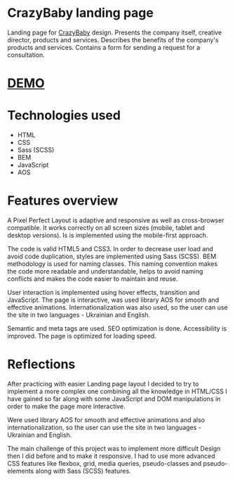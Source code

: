 # CrazyBaby landing page

Landing page for [CrazyBaby](https://www.figma.com/file/Ujp7bCFuvuJlkn8TSbQPSZ/Kickstarter_FE-students?type=design&node-id=19655-32&mode=design&t=z6mvLu32ZuSZjY3f-0) design. Presents the company itself, creative director, products and services. Describes the benefits of the company's products and services. Contains a form for sending a request for a consultation.

# [DEMO](https://vpdrabynko.github.io/kickstarter-landing/)

# Technologies used
- HTML
- CSS
- Sass (SCSS)
- BEM
- JavaScript
- AOS

# Features overview

A Pixel Perfect Layout is adaptive and responsive as well as cross-browser compatible. It works correctly on all screen sizes (mobile, tablet and desktop versions). Is is implemented using the mobile-first approach.

The code is valid HTML5 and CSS3. In order to decrease user load and avoid code duplication, styles are implemented using Sass (SCSS).
BEM methodology is used for naming classes. This naming convention makes the code more readable and understandable, helps to avoid naming conflicts and makes the code easier to maintain and reuse.

User interaction is implemented using hover effects, transition and JavaScript. The page is interactive, was used library AOS for smooth and effective animations. Internationalization was also used, so the user can use the site in two languages - Ukrainian and English.

Semantic and meta tags are used. SEO optimization is done. Accessibility is improved. The page is optimized for loading speed.

# Reflections

After practicing with easier Landing page layout I decided to try to implement a more complex one combining all the knowledge in HTML/CSS I have gained so far along with some JavaScript and DOM manipulations in order to make the page more interactive.

Were used library AOS for smooth and effective animations and also internationalization, so the user can use the site in two languages - Ukrainian and English.

The main challenge of this project was to implement more difficult Design then I did before and to make it responsive. I had to use more advanced CSS features like flexbox, grid, media queries, pseudo-classes and pseudo-elements along with Sass (SCSS) features.
